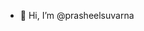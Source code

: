 - 👋 Hi, I’m @prasheelsuvarna

<!---
prasheelsuvarna/prasheelsuvarna is a ✨ special ✨ repository because its `README.md` (this file) appears on your GitHub profile.
You can click the Preview link to take a look at your changes.
--->
